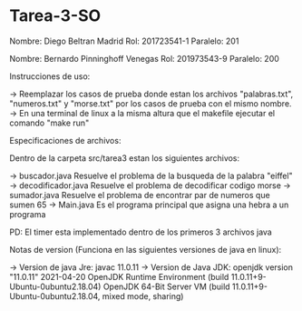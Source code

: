 # Tarea-3-SO

Nombre: Diego Beltran Madrid
Rol: 201723541-1
Paralelo: 201

Nombre: Bernardo Pinninghoff Venegas
Rol: 201973543-9
Paralelo: 200

Instrucciones de uso:

-> Reemplazar los casos de prueba donde estan los archivos "palabras.txt", "numeros.txt" y "morse.txt" por los casos de prueba con el mismo nombre.
-> En una terminal de linux a la misma altura que el makefile ejecutar el comando "make run"

Especificaciones de archivos:

Dentro de la carpeta src/tarea3 estan los siguientes archivos:

-> buscador.java Resuelve el problema de la busqueda de la palabra "eiffel"
-> decodificador.java Resuelve el problema de decodificar codigo morse
-> sumador.java Resuelve el problema de encontrar par de numeros que sumen 65
-> Main.java Es el programa principal que asigna una hebra a un programa

PD: El timer esta implementado dentro de los primeros 3 archivos java

Notas de version (Funciona en las siguientes versiones de java en linux):

-> Version de java Jre: javac 11.0.11
-> Version de Java JDK: openjdk version "11.0.11" 2021-04-20
   OpenJDK Runtime Environment (build 11.0.11+9-Ubuntu-0ubuntu2.18.04)
   OpenJDK 64-Bit Server VM (build 11.0.11+9-Ubuntu-0ubuntu2.18.04, mixed mode, sharing)